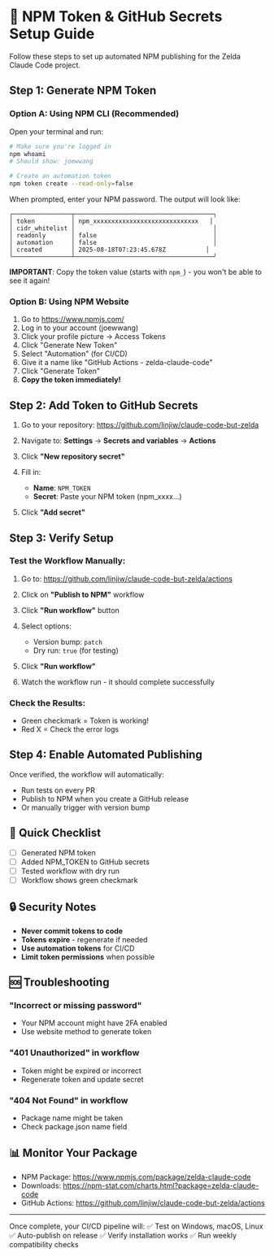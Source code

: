 # 🔐 NPM Token & GitHub Secrets Setup Guide

Follow these steps to set up automated NPM publishing for the Zelda Claude Code project.

## Step 1: Generate NPM Token

### Option A: Using NPM CLI (Recommended)
Open your terminal and run:

```bash
# Make sure you're logged in
npm whoami
# Should show: joewwang

# Create an automation token
npm token create --read-only=false
```

When prompted, enter your NPM password. The output will look like:
```
┌────────────────┬──────────────────────────────────────┐
│ token          │ npm_xxxxxxxxxxxxxxxxxxxxxxxxxxxxx   │
│ cidr_whitelist │                                      │
│ readonly       │ false                                │
│ automation     │ false                                │
│ created        │ 2025-08-18T07:23:45.678Z           │
└────────────────┴──────────────────────────────────────┘
```

**IMPORTANT**: Copy the token value (starts with `npm_`) - you won't be able to see it again!

### Option B: Using NPM Website
1. Go to https://www.npmjs.com/
2. Log in to your account (joewwang)
3. Click your profile picture → Access Tokens
4. Click "Generate New Token"
5. Select "Automation" (for CI/CD)
6. Give it a name like "GitHub Actions - zelda-claude-code"
7. Click "Generate Token"
8. **Copy the token immediately!**

## Step 2: Add Token to GitHub Secrets

1. Go to your repository: https://github.com/linjiw/claude-code-but-zelda

2. Navigate to: **Settings** → **Secrets and variables** → **Actions**

3. Click **"New repository secret"**

4. Fill in:
   - **Name**: `NPM_TOKEN`
   - **Secret**: Paste your NPM token (npm_xxxx...)

5. Click **"Add secret"**

## Step 3: Verify Setup

### Test the Workflow Manually:

1. Go to: https://github.com/linjiw/claude-code-but-zelda/actions

2. Click on **"Publish to NPM"** workflow

3. Click **"Run workflow"** button

4. Select options:
   - Version bump: `patch`
   - Dry run: `true` (for testing)

5. Click **"Run workflow"**

6. Watch the workflow run - it should complete successfully

### Check the Results:
- Green checkmark = Token is working!
- Red X = Check the error logs

## Step 4: Enable Automated Publishing

Once verified, the workflow will automatically:
- Run tests on every PR
- Publish to NPM when you create a GitHub release
- Or manually trigger with version bump

## 🎯 Quick Checklist

- [ ] Generated NPM token
- [ ] Added NPM_TOKEN to GitHub secrets
- [ ] Tested workflow with dry run
- [ ] Workflow shows green checkmark

## 🔒 Security Notes

- **Never commit tokens to code**
- **Tokens expire** - regenerate if needed
- **Use automation tokens** for CI/CD
- **Limit token permissions** when possible

## 🆘 Troubleshooting

### "Incorrect or missing password"
- Your NPM account might have 2FA enabled
- Use website method to generate token

### "401 Unauthorized" in workflow
- Token might be expired or incorrect
- Regenerate token and update secret

### "404 Not Found" in workflow  
- Package name might be taken
- Check package.json name field

## 📊 Monitor Your Package

- NPM Package: https://www.npmjs.com/package/zelda-claude-code
- Downloads: https://npm-stat.com/charts.html?package=zelda-claude-code
- GitHub Actions: https://github.com/linjiw/claude-code-but-zelda/actions

---

Once complete, your CI/CD pipeline will:
✅ Test on Windows, macOS, Linux
✅ Auto-publish on release
✅ Verify installation works
✅ Run weekly compatibility checks